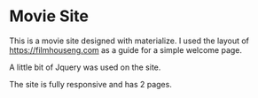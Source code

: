 # Movie Site
This is a movie site designed with materialize.
I used the layout of https://filmhouseng.com as a guide for a simple welcome page.

A little bit of Jquery was used on the site.

The site is fully responsive and has 2 pages.